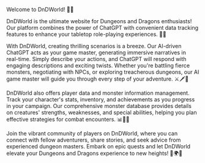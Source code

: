 Welcome to DnDWorld! 🐉✨

DnDWorld is the ultimate website for Dungeons and Dragons enthusiasts! Our platform combines the power of ChatGPT with convenient data tracking features to enhance your tabletop role-playing experiences. 🎲🌟

With DnDWorld, creating thrilling scenarios is a breeze. Our AI-driven ChatGPT acts as your game master, generating immersive narratives in real-time. Simply describe your actions, and ChatGPT will respond with engaging descriptions and exciting twists. Whether you're battling fierce monsters, negotiating with NPCs, or exploring treacherous dungeons, our AI game master will guide you through every step of your adventure. ⚔️🗡️🌌

DnDWorld also offers player data and monster information management. Track your character's stats, inventory, and achievements as you progress in your campaign. Our comprehensive monster database provides details on creatures' strengths, weaknesses, and special abilities, helping you plan effective strategies for combat encounters. 📊📖🐲

Join the vibrant community of players on DnDWorld, where you can connect with fellow adventurers, share stories, and seek advice from experienced dungeon masters. Embark on epic quests and let DnDWorld elevate your Dungeons and Dragons experience to new heights! 🌟🌍🎉
